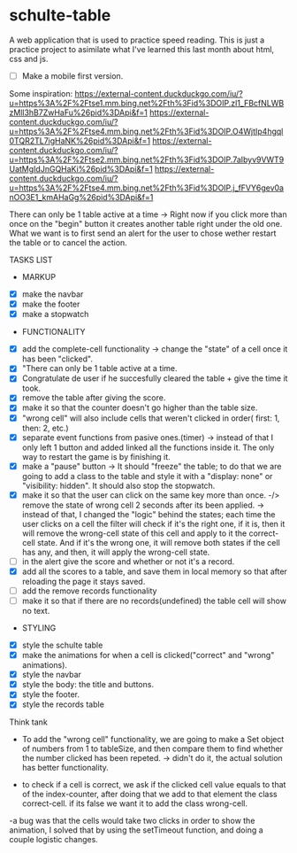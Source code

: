 # schulte-table
A web application that is used to practice speed reading. This is just a practice project to asimilate what I've learned this last month about html, css and js.

- [ ] Make a mobile first version.

Some inspiration:
https://external-content.duckduckgo.com/iu/?u=https%3A%2F%2Ftse1.mm.bing.net%2Fth%3Fid%3DOIP.zl1_FBcfNLWBzMll3hB7ZwHaFu%26pid%3DApi&f=1
https://external-content.duckduckgo.com/iu/?u=https%3A%2F%2Ftse4.mm.bing.net%2Fth%3Fid%3DOIP.O4WjtIp4hgql0TQR2TL7igHaNK%26pid%3DApi&f=1
https://external-content.duckduckgo.com/iu/?u=https%3A%2F%2Ftse2.mm.bing.net%2Fth%3Fid%3DOIP.7aIbyv9VWT9UatMgIdJnGQHaKi%26pid%3DApi&f=1
https://external-content.duckduckgo.com/iu/?u=https%3A%2F%2Ftse4.mm.bing.net%2Fth%3Fid%3DOIP.j_fFVY6gev0anOO3E1_kmAHaGg%26pid%3DApi&f=1

There can only be 1 table active at a time -> Right now if you click more than once on the "begin" button it creates another table right under the old one. What we want is to first send an alert for the user to chose wether restart the table or to cancel the action. 

TASKS LIST 

* MARKUP 
- [x] make the navbar
- [x] make the footer
- [x] make a stopwatch

* FUNCTIONALITY
- [x] add the complete-cell functionality -> change the "state" of a cell once it has been "clicked".
- [x] "There can only be 1 table active at a time.
- [x] Congratulate de user if he succesfully cleared the table + give the time it took.
- [x] remove the table after giving the score.
- [x] make it so that the counter doesn't go higher than the table size.
- [x] "wrong cell" will also include cells that weren't clicked in order( first: 1, then: 2, etc.)
- [x] separate event functions from pasive ones.(timer) -> instead of  that I only left 1 button and added linked all the functions inside it. The only way to restart the game is by finishing it.
- [x] make a "pause" button -> It should "freeze" the table; to do that we are going to add a class to the table and style it with a "display: none" or "visibility: hidden". It should also stop the stopwatch.
- [x] make it so that the user can click on the same key more than once. -/> remove the state of wrong cell 2 seconds after its been applied. -> instead of that, I changed the "logic" behind the states; each time the user clicks on a cell the filter will check if it's the right one, if it is, then it will remove the wrong-cell state of this cell and apply to it the correct-cell state. And if it's the wrong one, it will remove both states if the cell has any, and then, it will apply the wrong-cell state.
- [ ] in the alert give the score and whether or not it's a record. 
- [x] add all the scores to a table, and save them in local memory so that after reloading the page it stays saved.
- [ ] add the remove records functionality
- [ ] make it so that if there are no records(undefined) the table cell will show no text.
* STYLING
- [x] style the schulte table
- [x] make the animations for when a cell is clicked("correct" and "wrong" animations).
- [x] style the navbar
- [x] style the body: the title and buttons.
- [x] style the footer.
- [x] style the records table

Think tank
- To add the "wrong cell" functionality, we are going to make a Set object of numbers from 1 to tableSize, and then compare them to find whether the number clicked has been repeted. -> didn't do it, the actual solution has better functionality.

- to check if a cell is correct, we ask if the clicked cell value equals to that of the index-counter, after doing that we add to that element the class correct-cell. if its false we want it to add the class wrong-cell.

-a bug was that the cells would take two clicks in order to show the animation, I solved that by using the setTimeout function, and doing a couple logistic changes.

